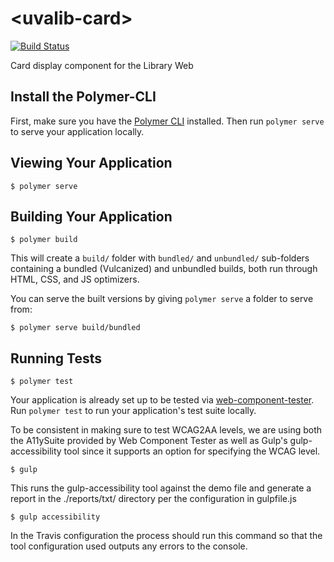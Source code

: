 # \<uvalib-card\>
[![Build Status](https://travis-ci.org/uvalib-components/uvalib-card.svg?branch=master)](https://travis-ci.org/uvalib-components/uvalib-card)

Card display component for the Library Web

## Install the Polymer-CLI

First, make sure you have the [Polymer CLI](https://www.npmjs.com/package/polymer-cli) installed. Then run `polymer serve` to serve your application locally.

## Viewing Your Application

```
$ polymer serve
```

## Building Your Application

```
$ polymer build
```

This will create a `build/` folder with `bundled/` and `unbundled/` sub-folders
containing a bundled (Vulcanized) and unbundled builds, both run through HTML,
CSS, and JS optimizers.

You can serve the built versions by giving `polymer serve` a folder to serve
from:

```
$ polymer serve build/bundled
```

## Running Tests

```
$ polymer test
```

Your application is already set up to be tested via [web-component-tester](https://github.com/Polymer/web-component-tester). Run `polymer test` to run your application's test suite locally.

To be consistent in making sure to test WCAG2AA levels, we are using both the A11ySuite provided by Web Component Tester as well as Gulp's gulp-accessibility tool since it supports an option for specifying the WCAG level.

```
$ gulp
```

This runs the gulp-accessibility tool against the demo file and generate a report in the ./reports/txt/ directory per the configuration in gulpfile.js

```
$ gulp accessibility
```

In the Travis configuration the process should run this command so that the tool configuration used outputs any errors to the console.
